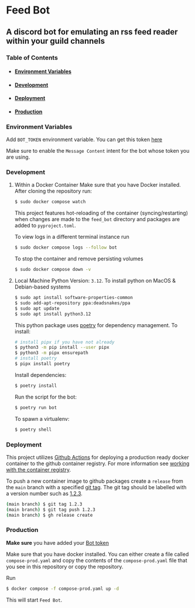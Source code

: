 # Feed Bot

A discord bot for emulating an rss feed reader within your guild channels
---
### Table of Contents
- #### [Environment Variables](#environment-variables)
- #### [Development](#development)
- #### [Deployment](#deployment)
- #### [Production](#production)

### Environment Variables

Add `BOT_TOKEN` environment variable. You can get this token [here](https://discord.com/developers/applications/1198387310014767104/information)


Make sure to enable the `Message Content` intent for the bot whose token you are using.

### Development

1. Within a Docker Container
    Make sure that you have Docker installed. After cloning the repository run:
    ```bash
    $ sudo docker compose watch
    ```

    This project features hot-reloading of the container (syncing/restarting) when changes are made to the `feed_bot` directory and packages are added to `pyproject.toml`.

    To view logs in a different terminal instance run
    ```bash
    $ sudo docker compose logs --follow bot
    ```

    To stop the container and remove persisting volumes
    ```bash
    $ sudo docker compose down -v
    ```

2. Local Machine
    Python Version: `3.12`. To install python on MacOS & Debian-based systems
    ```bash
    $ sudo apt install software-properties-common
    $ sudo add-apt-repository ppa:deadsnakes/ppa
    $ sudo apt update
    $ sudo apt install python3.12
    ```

    This python package uses [poetry](https://python-poetry.org/docs/) for dependency management. To install:
    ```bash
    # install pipx if you have not already
    $ python3 -m pip install --user pipx
    $ python3 -m pipx ensurepath
    # install poetry
    $ pipx install poetry
    ```

    Install dependencies:
    ```bash
    $ poetry install
    ```

    Run the script for the bot:
    ```bash
    $ poetry run bot
    ```

    To spawn a virtualenv:
    ```bash
    $ poetry shell
    ```

### Deployment

This project utilizes [Github Actions](https://docs.github.com/en/packages/managing-github-packages-using-github-actions-workflows/publishing-and-installing-a-package-with-github-actions#publishing-a-package-using-an-action) for deploying a production ready docker container to the github container registry. For more information see [working with the container registry](https://docs.github.com/en/packages/working-with-a-github-packages-registry/working-with-the-container-registry).

To push a new container image to github packages create a `release` from the `main` branch with a specified [git tag](https://git-scm.com/book/en/v2/Git-Basics-Tagging). The git tag should be labelled with a version number such as [1.2.3](https://github.com/docker/metadata-action?tab=readme-ov-file#tags-input).

```bash
(main branch) $ git tag 1.2.3
(main branch) $ git tag push 1.2.3
(main branch) $ gh release create
```

### Production

**Make sure** you have added your [Bot token](#environment-variables)

Make sure that you have docker installed. You can either create a file called `compose-prod.yaml` and copy the contents of the `compose-prod.yaml` file that you see in this repository or copy the repository.

Run
```bash
$ docker compose -f compose-prod.yaml up -d
```
This will start `Feed Bot`.
